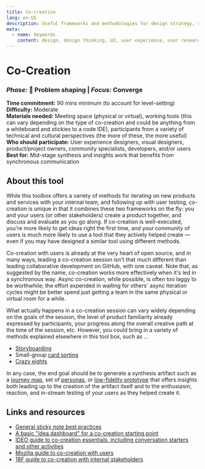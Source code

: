 ```yaml
---
title: Co-creation
lang: en-US
description: Useful frameworks and methodologies for design strategy, research and testing
meta:
  - name: keywords
    content: design, design thinking, UX, user experience, user research, user testing
---
```


# Co-Creation

### _Phase:_ 🎨 Problem shaping   \|   _Focus:_ Converge

**Time commitment:** 90 mins minimum (to account for level-setting)  
**Difficulty:** Moderate  
**Materials needed:** Meeting space (physical or virtual), working tools (this can vary depending on the type of co-creation and could be anything from a whiteboard and stickies to a code IDE), participants from a variety of technical and cultural perspectives (the more of these, the more useful)  
**Who should participate:** User experience designers, visual designers, product/project owners, community specialists, developers, and/or users  
**Best for:** Mid-stage synthesis and insights work that benefits from synchronous communication

## About this tool

While this toolbox offers a variety of methods for iterating on new products and services with your internal team, and following up with user testing, co-creation is unique in that it combines these two frameworks on the fly: you and your users (or other stakeholders) create a product together, and discuss and evaluate as you go along. If co-creation is well-executed, you're more likely to get ideas right the first time, and your community of users is much more likely to use a tool that they actively helped create — even if you may have designed a similar tool using different methods.

Co-creation with users is already at the very heart of open source, and in many ways, leading a co-creation session isn't that much different than leading collaborative development on GitHub, with one caveat. Note that, as suggested by the name, co-creation works more effectively when it's led in a synchronous way. Async co-creation, while possible, is often too laggy to be worthwhile; the effort expended in waiting for others' async iteration cycles might be better spend just getting a team in the same physical or virtual room for a while.

What actually happens in a co-creation session can vary widely depending on the goals of the session, the level of product familiarity already expressed by participants, your progress along the overall creative path at the time of the session, etc. However, you could bring in a variety of methods explained elsewhere in this tool box, such as ...

* [Storyboarding](storyboard.md)
* Small-group [card sorting](card-sorting.md)
* [Crazy eights](crazy-eights.md)

In any case, the end goal should be to generate a synthesis artifact such as a [journey map](journey-map.md), set of [personas](personas.md), or [low-fidelity prototype](low-fidelity-prototype.md) that offers insights both leading up to the creation of the artifact itself and to the enthusiasm, reaction, and in-stream testing of your users as they helped create it.

## Links and resources

* [General sticky note best practices](https://medium.com/design-research-methods/how-to-use-post-it-notes-9ca0904a03d1)
* [A basic "idea dashboard" for a co-creation starting point](https://static1.squarespace.com/static/57c6b79629687fde090a0fdd/t/589cc8782e69cf0dd82b4508/1486669944346/Idea-Dashboard.pdf)
* [IDEO guide to co-creation essentials, including conversation starters and other activities](https://www.designkit.org/methods/co-creation-session)
* [Mozilla guide to co-creation with users](https://toolkit.mozilla.org/method/participatory-designco-design-worksession/)
* [18F guide to co-creation with internal stakeholders](https://methods.18f.gov/discover/design-studio/)

